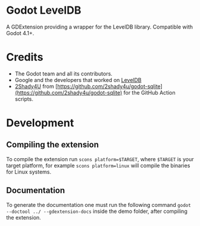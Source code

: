 # Godot LevelDB

A GDExtension providing a wrapper for the LevelDB library. Compatible with Godot 4.1+.

# Credits
- The Godot team and all its contributors.
- Google and the developers that worked on [LevelDB](https://github.com/google/leveldb/)
- [2Shady4U](https://github.com/2shady4u) from [https://github.com/2shady4u/godot-sqlite](https://github.com/2shady4u/godot-sqlite) for the GitHub Action scripts.

# Development

## Compiling the extension

To compile the extension run `scons platform=$TARGET`, where `$TARGET` is your target platform, for example `scons platform=linux` will compile the binaries for Linux systems.

## Documentation

To generate the documentation one must run the following command `godot --doctool ../ --gdextension-docs` inside the demo folder, after compiling the extension.